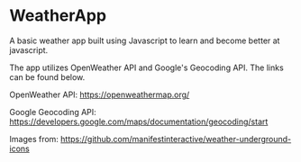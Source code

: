 # WeatherApp
A basic weather app built using Javascript to learn and become better at javascript.

The app utilizes OpenWeather API and Google's Geocoding API. The links can be found below. 

OpenWeather API: https://openweathermap.org/

Google Geocoding API: https://developers.google.com/maps/documentation/geocoding/start

Images from: https://github.com/manifestinteractive/weather-underground-icons

